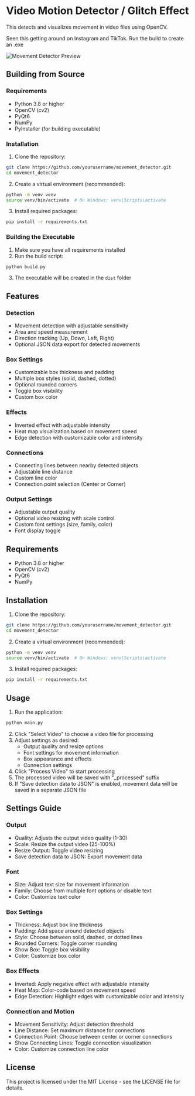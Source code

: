 # Video Motion Detector / Glitch Effect  

This detects and visualizes movement in video files using OpenCV.

Seen this getting around on Instagram and TikTok.
Run the build to create an .exe

![Movement Detector Preview](https://github.com/laidlaw42/video_motion_glitch/raw/main/preview.jpg)

## Building from Source

### Requirements

- Python 3.8 or higher
- OpenCV (cv2)
- PyQt6
- NumPy
- PyInstaller (for building executable)

### Installation

1. Clone the repository:
```bash
git clone https://github.com/yourusername/movement_detector.git
cd movement_detector
```

2. Create a virtual environment (recommended):
```bash
python -m venv venv
source venv/bin/activate  # On Windows: venv\Scripts\activate
```

3. Install required packages:
```bash
pip install -r requirements.txt
```

### Building the Executable

1. Make sure you have all requirements installed
2. Run the build script:
```bash
python build.py
```
3. The executable will be created in the `dist` folder

## Features

### Detection
- Movement detection with adjustable sensitivity
- Area and speed measurement
- Direction tracking (Up, Down, Left, Right)
- Optional JSON data export for detected movements

### Box Settings
- Customizable box thickness and padding
- Multiple box styles (solid, dashed, dotted)
- Optional rounded corners
- Toggle box visibility
- Custom box color

### Effects
- Inverted effect with adjustable intensity
- Heat map visualization based on movement speed
- Edge detection with customizable color and intensity

### Connections
- Connecting lines between nearby detected objects
- Adjustable line distance
- Custom line color
- Connection point selection (Center or Corner)

### Output Settings
- Adjustable output quality
- Optional video resizing with scale control
- Custom font settings (size, family, color)
- Font display toggle

## Requirements

- Python 3.8 or higher
- OpenCV (cv2)
- PyQt6
- NumPy

## Installation

1. Clone the repository:
```bash
git clone https://github.com/yourusername/movement_detector.git
cd movement_detector
```

2. Create a virtual environment (recommended):
```bash
python -m venv venv
source venv/bin/activate  # On Windows: venv\Scripts\activate
```

3. Install required packages:
```bash
pip install -r requirements.txt
```

## Usage

1. Run the application:
```bash
python main.py
```

2. Click "Select Video" to choose a video file for processing
3. Adjust settings as desired:
   - Output quality and resize options
   - Font settings for movement information
   - Box appearance and effects
   - Connection settings
4. Click "Process Video" to start processing
5. The processed video will be saved with "_processed" suffix
6. If "Save detection data to JSON" is enabled, movement data will be saved in a separate JSON file

## Settings Guide

### Output
- Quality: Adjusts the output video quality (1-30)
- Scale: Resize the output video (25-100%)
- Resize Output: Toggle video resizing
- Save detection data to JSON: Export movement data

### Font
- Size: Adjust text size for movement information
- Family: Choose from multiple font options or disable text
- Color: Customize text color

### Box Settings
- Thickness: Adjust box line thickness
- Padding: Add space around detected objects
- Style: Choose between solid, dashed, or dotted lines
- Rounded Corners: Toggle corner rounding
- Show Box: Toggle box visibility
- Color: Customize box color

### Box Effects
- Inverted: Apply negative effect with adjustable intensity
- Heat Map: Color-code based on movement speed
- Edge Detection: Highlight edges with customizable color and intensity

### Connection and Motion
- Movement Sensitivity: Adjust detection threshold
- Line Distance: Set maximum distance for connections
- Connection Point: Choose between center or corner connections
- Show Connecting Lines: Toggle connection visualization
- Color: Customize connection line color

## License

This project is licensed under the MIT License - see the LICENSE file for details. 
